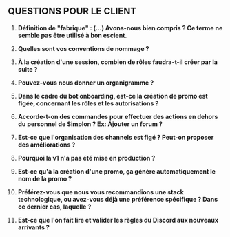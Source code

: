 ## QUESTIONS POUR LE CLIENT

1. **Définition de "fabrique" : (...) Avons-nous bien compris ? Ce terme ne semble pas être utilisé à bon escient.**

2. **Quelles sont vos conventions de nommage ?**

3. **À la création d'une session, combien de rôles faudra-t-il créer par la suite ?**

4. **Pouvez-vous nous donner un organigramme ?**

5. **Dans le cadre du bot onboarding, est-ce la création de promo est figée, concernant les rôles et les autorisations ?**

6. **Accorde-t-on des commandes pour effectuer des actions en dehors du personnel de Simplon ? Ex: Ajouter un forum ?**

7. **Est-ce que l'organisation des channels est figé ? Peut-on proposer des améliorations ?**

8. **Pourquoi la v1 n'a pas été mise en production ?**

9. **Est-ce qu'à la création d'une promo, ça génère automatiquement le nom de la promo ?**

10. **Préférez-vous que nous vous recommandions une stack technologique, ou avez-vous déjà une préférence spécifique ? Dans ce dernier cas, laquelle ?**

11. **Est-ce que l'on fait lire et valider les règles du Discord aux nouveaux arrivants ?**
